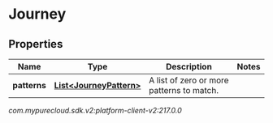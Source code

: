 # Journey


## Properties

| Name | Type | Description | Notes |
| ------------ | ------------- | ------------- | ------------- |
| **patterns** | [**List&lt;JourneyPattern&gt;**](JourneyPattern) | A list of zero or more patterns to match. |  |




_com.mypurecloud.sdk.v2:platform-client-v2:217.0.0_
